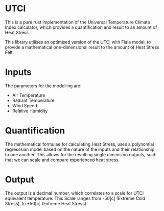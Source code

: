 # UTCI
This is a pure rust implementation of the 
Universal Temperature Climate Index calculator, 
which provides a quantification and result to 
an amount of Heat Stress. 

This library utilises an optimised version 
of the UTCI with Fiala model, to provide 
a mathematical one-dimensional result to 
the amount of Heat Stress Felt. 

# Inputs 
The parameters for the modelling are:
- Air Temperature
- Radiant Temperature
- Wind Speed
- Relative Humidity

# Quantification 
The mathematical formulae for calculating 
Heat Stress, uses a polynomial regresssion 
model based on the nature of the inputs and 
their relationship to one another. This allows 
for the resulting single dimension outputs, 
such that we can scale and compare experienced
heat stress. 

# Output
The output is a decimal number, which correlates 
to a scale for UTCI equivalent temperature. 
This Scale ranges from -50[c] (Extreme Cold
Stress), to +50[c] (Extreme Heat Stress).

